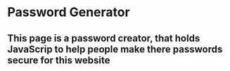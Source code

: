 # Password Generator

## This page is a password creator, that holds JavaScrip to help people make there passwords secure for this website






